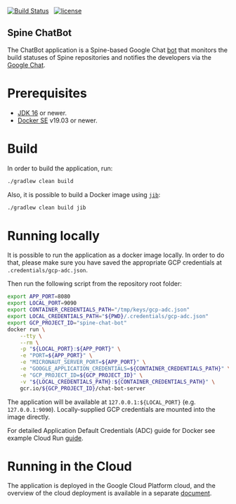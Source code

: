 [![Build Status][actions-badge]](https://github.com/SpineEventEngine/chat-bot/actions) &nbsp;
[![license][license-badge]](http://www.apache.org/licenses/LICENSE-2.0)


[actions-badge]: https://github.com/SpineEventEngine/chat-bot/workflows/CI/badge.svg?branch=master
[license-badge]: https://img.shields.io/badge/license-Apache%20License%202.0-blue.svg?style=flat

Spine ChatBot
-------

The ChatBot application is a Spine-based Google Chat [bot][chatbot-concepts] that
monitors the build statuses of Spine repositories and notifies the developers
via the [Google Chat][google-chat].

[chatbot-concepts]: https://developers.google.com/hangouts/chat/concepts/bots
[google-chat]: https://chat.google.com/

# Prerequisites

* [JDK 16][jdk16] or newer.
* [Docker SE][docker] v19.03 or newer.

[docker]: https://docs.docker.com/get-docker/
[jdk16]: https://docs.aws.amazon.com/corretto/latest/corretto-16-ug/downloads-list.html

# Build

In order to build the application, run:

```bash
./gradlew clean build
```

Also, it is possible to build a Docker image using [`jib`][jib]:

```bash
./gradlew clean build jib
```

[jib]: https://github.com/GoogleContainerTools/jib

# Running locally 

It is possible to run the application as a docker image locally. In order to do that, please make
sure you have saved the appropriate GCP credentials at `.credentials/gcp-adc.json`.

Then run the following script from the repository root folder:

```bash
export APP_PORT=8080
export LOCAL_PORT=9090
export CONTAINER_CREDENTIALS_PATH="/tmp/keys/gcp-adc.json"
export LOCAL_CREDENTIALS_PATH="${PWD}/.credentials/gcp-adc.json"
export GCP_PROJECT_ID="spine-chat-bot"
docker run \
    --tty \
    --rm \
    -p "${LOCAL_PORT}:${APP_PORT}" \
    -e "PORT=${APP_PORT}" \
    -e "MICRONAUT_SERVER_PORT=${APP_PORT}" \
    -e "GOOGLE_APPLICATION_CREDENTIALS=${CONTAINER_CREDENTIALS_PATH}" \
    -e "GCP_PROJECT_ID=${GCP_PROJECT_ID}" \
    -v "${LOCAL_CREDENTIALS_PATH}:${CONTAINER_CREDENTIALS_PATH}" \
    gcr.io/${GCP_PROJECT_ID}/chat-bot-server
```

The application will be available at `127.0.0.1:${LOCAL_PORT}` (e.g. `127.0.0.1:9090`). 
Locally-supplied GCP credentials are mounted into the image directly.

For detailed Application Default Credentials (ADC) guide for Docker see example 
Cloud Run [guide][cloud-run-local-guide].

[cloud-run-local-guide]: https://cloud.google.com/run/docs/testing/local#running_locally_using_docker_with_access_to_services

# Running in the Cloud

The application is deployed in the Google Cloud Platform cloud, and the overview of the 
cloud deployment is available in a separate [document](ENVIRONMENT.md).
